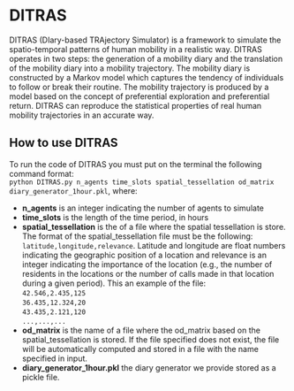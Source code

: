 # DITRAS

DITRAS (DIary-based TRAjectory Simulator) is a framework to simulate the spatio-temporal patterns of human mobility in a realistic way. DITRAS operates in two steps: the generation of a mobility diary and the translation of the mobility diary into a mobility trajectory. The mobility diary is constructed by a Markov model which captures the tendency of individuals to follow or break their routine. The mobility trajectory is produced by a model based on the concept of preferential exploration and preferential return. DITRAS can reproduce the statistical properties of real human mobility trajectories in an accurate way.

How to use DITRAS
-----------------
To run the code of DITRAS you must put on the terminal the following command format:   
`python DITRAS.py n_agents time_slots spatial_tessellation od_matrix diary_generator_1hour.pkl`, where:
- **n_agents** is an integer indicating the number of agents to simulate
- **time_slots** is the length of the time period, in hours
- **spatial_tessellation** is the of a file where the spatial tessellation is store. The format of the spatial_tessellation file must be the following: `latitude,longitude,relevance`. Latitude and longitude are float numbers indicating the geographic position of a location and relevance is an integer indicating the importance of the location (e.g., the number of residents in the locations or the number of calls made in that location during a given period). This an example of the file:   
`42.546,2.435,125`   
`36.435,12.324,20`  
`43.435,2.121,120`  
`...,...,...`  
- **od_matrix** is the name of a file where the od_matrix based on the spatial_tessellation is stored. If the file specified does not exist, the file will be automatically computed and stored in a file with the name specified in input.
- **diary_generator_1hour.pkl** the diary generator we provide stored as a pickle file.





